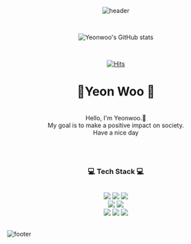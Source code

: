 
<div align=center>

![header](https://capsule-render.vercel.app/api?type=wave&color=9738FF&height=350&section=header&text=🤍YeonWoo🤍&fontSize=65&fontColor=FFFFFF)

<br>

![Yeonwoo's GitHub stats](https://github-readme-stats.vercel.app/api?username=yeonwoochoe&show_icons=true)


<br/>
 
[![Hits](https://hits.seeyoufarm.com/api/count/incr/badge.svg?url=https%3A%2F%2Fgithub.com%2Fyeonwoochoe%2Fyeonwoochoe&count_bg=%23EEDFFF&title_bg=%23C592FF&icon=opsgenie.svg&icon_color=%23FFFFFF&title=VISIT&edge_flat=false)](https://hits.seeyoufarm.com)
 
<h1>🥳Yeon Woo 🥳</h3><br/>
Hello, I'm Yeonwoo.👋<br/>
My goal is to make a positive impact on society.<br/>
Have a nice day<br/>


<br/><br/>
 
<h3>💻 Tech Stack 💻</h3>
 
<br/>



<img src="https://img.shields.io/badge/html5-%23E34F26.svg?style=for-the-badge&logo=html5&logoColor=white"/>
<img src="https://img.shields.io/badge/css3-%231572B6.svg?style=for-the-badge&logo=css3&logoColor=white"/>
<img src="https://img.shields.io/badge/javascript-%23323330.svg?style=for-the-badge&logo=javascript&logoColor=%23F7DF1E"/><br>
<img src="https://img.shields.io/badge/markdown-%23000000.svg?style=for-the-badge&logo=markdown&logoColor=white"/>
  <img src="https://img.shields.io/badge/github-%23121011.svg?style=for-the-badge&logo=github&logoColor=white"/><br>
<img src="https://img.shields.io/badge/adobeillustrator-%23FF9A00.svg?style=for-the-badge&logo=adobeillustrator&logoColor=white"/>
<img src="https://img.shields.io/badge/adobephotoshop-%2331A8FF.svg?style=for-the-badge&logo=adobephotoshop&logoColor=white"/>
<img src="https://img.shields.io/badge/figma-%23F24E1E.svg?style=for-the-badge&logo=figma&logoColor=white"/>



  


</div>

<br/>

![footer](https://capsule-render.vercel.app/api?type=waving&&color=gradient&height=100&section=footer&fontSize=90)



